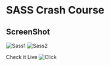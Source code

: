 # SASS Crash Course
## ScreenShot

![Sass1](https://user-images.githubusercontent.com/59916393/89424218-23bcf700-d755-11ea-9114-6597844b38ac.JPG)
![Sass2](https://user-images.githubusercontent.com/59916393/89424250-2d465f00-d755-11ea-948f-f3c788bcd5b2.JPG)

Check it Live ![Click](https://peaceful-curran-e73b13.netlify.app)
